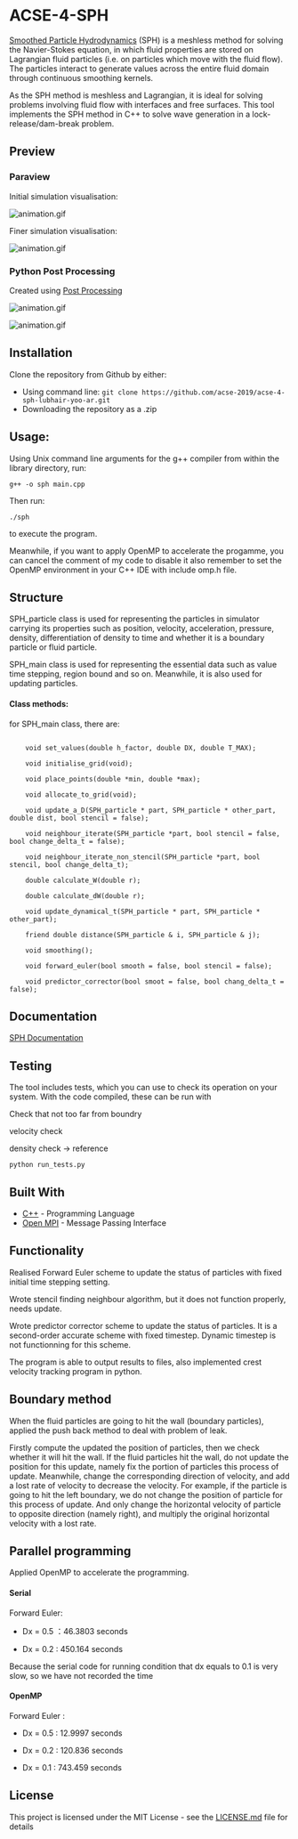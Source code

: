 # ACSE-4-SPH

[Smoothed Particle Hydrodynamics](https://en.wikipedia.org/wiki/Smoothed-particle_hydrodynamics) (SPH) is a meshless
method for solving the Navier-Stokes equation, in which fluid properties are stored on Lagrangian fluid particles (i.e. on
particles which move with the fluid flow). The particles interact to generate values across the entire fluid domain through
continuous smoothing kernels. 

As the SPH method is meshless and Lagrangian, it is ideal for solving problems involving fluid flow with interfaces and free 
surfaces. This tool implements the SPH method in C++ to solve wave generation in a lock-release/dam-break problem.

## Preview

### Paraview 

Initial simulation visualisation:

![animation.gif](https://github.com/vagifaliyev/SPH-Solver/blob/master/animation-1.gif)

Finer simulation visualisation:

![animation.gif](https://github.com/vagifaliyev/SPH-Solver/blob/master/animation-2.gif)


### Python Post Processing 

Created using [Post Processing](https://github.com/acse-2019/acse-4-sph-lubhair-yoo-ar/blob/master/Post_processing.ipynb)



![animation.gif](https://github.com/vagifaliyev/SPH-Solver/blob/master/animation.gif)

![animation.gif](https://github.com/vagifaliyev/SPH-Solver/blob/master/crest.png)


## Installation

Clone the repository from Github by either:
* Using command line:
`git clone https://github.com/acse-2019/acse-4-sph-lubhair-yoo-ar.git`
* Downloading the repository as a .zip

## Usage:
Using Unix command line arguments for the g++ compiler from within the library directory, run:

```g++ -o sph main.cpp```

Then run:

```./sph```

to execute the program.

Meanwhile, if you want to apply OpenMP to accelerate the progamme, you can cancel the comment of my code to disable it also remember to set the OpenMP environment in your C++ IDE with include omp.h file.

## Structure 

SPH_particle class is used for representing the particles in simulator carrying its properties such as position, velocity, acceleration, pressure, density, differentiation of density to time and whether it is a boundary particle or fluid particle.

SPH_main class is used for representing the essential data such as value time stepping, region bound and so on. Meanwhile, it is also used for updating particles.

#### Class methods:

for SPH_main class, there are:

```

    void set_values(double h_factor, double DX, double T_MAX);
    
    void initialise_grid(void);
    
    void place_points(double *min, double *max);
    
    void allocate_to_grid(void);
    
    void update_a_D(SPH_particle * part, SPH_particle * other_part, double dist, bool stencil = false);

    void neighbour_iterate(SPH_particle *part, bool stencil = false, bool change_delta_t = false);
    
    void neighbour_iterate_non_stencil(SPH_particle *part, bool stencil, bool change_delta_t);

    double calculate_W(double r);
    
    double calculate_dW(double r);
    
    void update_dynamical_t(SPH_particle * part, SPH_particle * other_part);
    
    friend double distance(SPH_particle & i, SPH_particle & j);
    
    void smoothing();
    
    void forward_euler(bool smooth = false, bool stencil = false);
    
    void predictor_corrector(bool smoot = false, bool chang_delta_t = false);

```


## Documentation

[SPH Documentation](https://github.com/vagifaliyev/SPH-Solver/blob/master/Lubhair%20SPH%20Report.pdf)

## Testing

The tool includes tests, which you can use to check its operation on your system. With the code compiled, these can be run 
with

Check that not too far from boundry 

velocity check 

density check -> reference


```
python run_tests.py
```

## Built With

* [C++](http://www.cplusplus.com/) - Programming Language
* [Open MPI](https://www.open-mpi.org/) - Message Passing Interface


## Functionality

Realised Forward Euler scheme to update the status of particles with fixed initial time stepping setting.

Wrote stencil finding neighbour algorithm, but it does not function properly, needs update. 

Wrote predictor corrector scheme to update the status of particles. It is a second-order accurate scheme with fixed timestep. Dynamic timestep is not functionning for this scheme.

The program is able to output results to files, also implemented crest velocity tracking program in python.


## Boundary method

When the fluid particles are going to hit the wall (boundary particles), applied the push back method to deal with problem of leak. 

Firstly compute the updated the position of particles, then we check whether it will hit the wall. If the fluid particles hit the wall, do not update the position for this update, namely fix the portion of particles this process of update. Meanwhile, change the corresponding direction of velocity, and add a lost rate of velocity to decrease the velocity. For example, if the particle is going to hit the left boundary, we do not change the position of particle for this process of update. And only change the horizontal velocity of particle to opposite direction (namely right), and multiply the original horizontal velocity with a lost rate.

## Parallel programming 

Applied OpenMP to accelerate the programming.

#### Serial

Forward Euler:

* Dx = 0.5    ：46.3803 seconds

* Dx = 0.2	 :  450.164 seconds

Because the serial code for running condition that dx equals to 0.1 is very slow, so we have not recorded the time


#### OpenMP

Forward Euler :

* Dx = 0.5	 : 12.9997 seconds

* Dx = 0.2	 : 120.836 seconds

* Dx = 0.1 	 : 743.459 seconds


## License

This project is licensed under the MIT License - see the [LICENSE.md](https://github.com/vagifaliyev/SPH-Solver/blob/master/LICENSE) file for details

